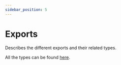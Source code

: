 ```yaml
---
sidebar_position: 5
---
```


# Exports

Describes the different exports and their related types.

All the types can be found [here](https://github.com/ryfylke-react-as/rtk-query-loader/blob/main/src/types.ts).
